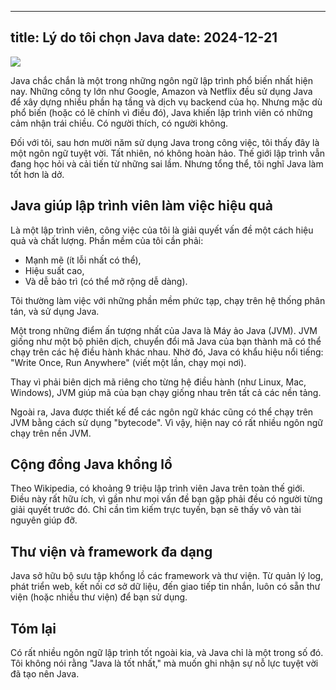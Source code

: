 ---
title: Lý do tôi chọn Java
date: 2024-12-21
-----

![](/img/why-i-choice-java/1.jpg)


Java chắc chắn là một trong những ngôn ngữ lập trình phổ biến nhất hiện nay. Những công ty lớn như Google, Amazon và Netflix đều sử dụng Java để xây dựng nhiều phần hạ tầng và dịch vụ backend của họ. Nhưng mặc dù phổ biến (hoặc có lẽ chính vì điều đó), Java khiến lập trình viên có những cảm nhận trái chiều. Có người thích, có người không.

Đối với tôi, sau hơn mười năm sử dụng Java trong công việc, tôi thấy đây là một ngôn ngữ tuyệt vời. Tất nhiên, nó không hoàn hảo. Thế giới lập trình vẫn đang học hỏi và cải tiến từ những sai lầm. Nhưng tổng thể, tôi nghĩ Java làm tốt hơn là dở.

## Java giúp lập trình viên làm việc hiệu quả

Là một lập trình viên, công việc của tôi là giải quyết vấn đề một cách hiệu quả và chất lượng. Phần mềm của tôi cần phải:

  - Mạnh mẽ (ít lỗi nhất có thể),
  - Hiệu suất cao,
  - Và dễ bảo trì (có thể mở rộng dễ dàng).

Tôi thường làm việc với những phần mềm phức tạp, chạy trên hệ thống phân tán, và sử dụng Java.

Một trong những điểm ấn tượng nhất của Java là Máy ảo Java (JVM). JVM giống như một bộ phiên dịch, chuyển đổi mã Java của bạn thành mã có thể chạy trên các hệ điều hành khác nhau. Nhờ đó, Java có khẩu hiệu nổi tiếng: "Write Once, Run Anywhere" (viết một lần, chạy mọi nơi).

Thay vì phải biên dịch mã riêng cho từng hệ điều hành (như Linux, Mac, Windows), JVM giúp mã của bạn chạy giống nhau trên tất cả các nền tảng.

Ngoài ra, Java được thiết kế để các ngôn ngữ khác cũng có thể chạy trên JVM bằng cách sử dụng "bytecode". Vì vậy, hiện nay có rất nhiều ngôn ngữ chạy trên nền JVM.

## Cộng đồng Java khổng lồ

Theo Wikipedia, có khoảng 9 triệu lập trình viên Java trên toàn thế giới. Điều này rất hữu ích, vì gần như mọi vấn đề bạn gặp phải đều có người từng giải quyết trước đó. Chỉ cần tìm kiếm trực tuyến, bạn sẽ thấy vô vàn tài nguyên giúp đỡ.

## Thư viện và framework đa dạng

Java sở hữu bộ sưu tập khổng lồ các framework và thư viện. Từ quản lý log, phát triển web, kết nối cơ sở dữ liệu, đến giao tiếp tin nhắn, luôn có sẵn thư viện (hoặc nhiều thư viện) để bạn sử dụng.

## Tóm lại

Có rất nhiều ngôn ngữ lập trình tốt ngoài kia, và Java chỉ là một trong số đó. Tôi không nói rằng "Java là tốt nhất," mà muốn ghi nhận sự nỗ lực tuyệt vời đã tạo nên Java.